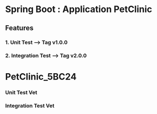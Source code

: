 # Spring Boot : Application PetClinic

## Features  

### 1.  Unit Test  --> Tag v1.0.0
### 2.  Integration Test  --> Tag v2.0.0

# PetClinic_5BC24
### Unit Test Vet
### Integration Test Vet

